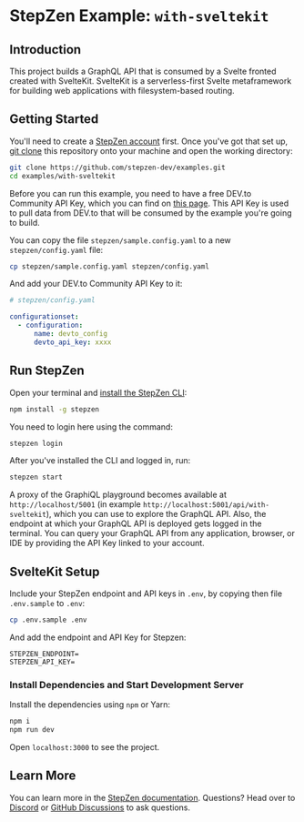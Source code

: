# StepZen Example: `with-sveltekit`

## Introduction

This project builds a GraphQL API that is consumed by a Svelte fronted created with SvelteKit. SvelteKit is a serverless-first Svelte metaframework for building web applications with filesystem-based routing.

## Getting Started

You'll need to create a [StepZen account](https://stepzen.com/signup) first. Once you've got that set up, [git clone](https://www.atlassian.com/git/tutorials/setting-up-a-repository/git-clone) this repository onto your machine and open the working directory:

```bash
git clone https://github.com/stepzen-dev/examples.git
cd examples/with-sveltekit
```

Before you can run this example, you need to have a free DEV.to Community API Key, which you can find on [this page](https://dev.to/settings/account). This API Key is used to pull data from DEV.to that will be consumed by the example you're going to build.

You can copy the file `stepzen/sample.config.yaml` to a new `stepzen/config.yaml` file:

```bash
cp stepzen/sample.config.yaml stepzen/config.yaml
```

And add your DEV.to Community API Key to it:

```yaml
# stepzen/config.yaml

configurationset:
  - configuration:
      name: devto_config
      devto_api_key: xxxx
```

## Run StepZen

Open your terminal and [install the StepZen CLI](https://stepzen.com/docs/quick-start):

```bash
npm install -g stepzen
```

You need to login here using the command:

```bash
stepzen login
```

After you've installed the CLI and logged in, run:

```bash
stepzen start
```

A proxy of the GraphiQL playground becomes available at `http://localhost/5001` (in example `http://localhost:5001/api/with-sveltekit`), which you can use to explore the GraphQL API. Also, the endpoint at which your GraphQL API is deployed gets logged in the terminal. You can query your GraphQL API from any application, browser, or IDE by providing the API Key linked to your account.

## SvelteKit Setup

Include your StepZen endpoint and API keys in `.env`, by copying then file `.env.sample` to `.env`:

```bash
cp .env.sample .env
```

And add the endpoint and API Key for Stepzen:

```
STEPZEN_ENDPOINT=
STEPZEN_API_KEY=
```

### Install Dependencies and Start Development Server

Install the dependencies using `npm` or Yarn:

```bash
npm i
npm run dev
```

Open `localhost:3000` to see the project.

## Learn More

You can learn more in the [StepZen documentation](https://stepzen.com/docs). Questions? Head over to [Discord](https://discord.gg/9k2VdPn2FR) or [GitHub Discussions](https://github.com/stepzen-dev/examples/discussions) to ask questions.

